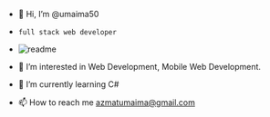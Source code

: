 - 👋 Hi, I’m @umaima50
-     full stack web developer 
- ![readme](https://github.com/user-attachments/assets/f3bd826c-7bce-4e6f-86f9-469165832572)

- 👀 I’m interested in Web Development, Mobile Web Development.
- 🌱 I’m currently learning C#
- 📫 How to reach me azmatumaima@gmail.com 

<!---
umaima50/umaima50 is a ✨ special ✨ repository because its `README.md` (this file) appears on your GitHub profile.
You can click the Preview link to take a look at your changes.
--->
